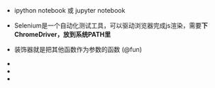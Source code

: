 + ipython notebook 或 jupyter notebook

+ Selenium是一个自动化测试工具，可以驱动浏览器完成js渲染，需要**下ChromeDriver，放到系统PATH里**

+ 装饰器就是把其他函数作为参数的函数 (@fun)

+ 

+ 

+ 
